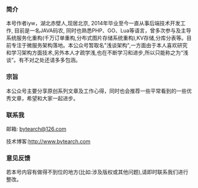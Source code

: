### 简介

   本号作者iyw，湖北赤壁人,现居北京, 2014年毕业至今一直从事后端技术开发工作, 目前是一名JAVA码农, 同时也熟悉PHP、GO、Lua等语言，曾多次参与及主导系统服务化重构(千万订单重构,分布式图片存储系统重构),KV存储,分库分表等。目前专注于微服务架构落地。​
​本公众号暂取名"浅谈架构",一方面由于本人喜欢研究和学习架构方面技术,另外本人才疏学浅,也在不断学习和进步,所以只能称之为“浅谈”。有不对之处还请多多包涵。

### 宗旨

​	本公众号主要分享原创系列文章及工作心得，同时也会推荐一些平常看到的一些优秀文章，希望和大家一起进步。

### 联系我

邮箱: bytearch@126.com

技术博客:http://www.bytearch.com

### 意见反馈

若本号内容有做得不到位的地方(比如:涉及版权或其他问题),请即时联系我们进行整改。
